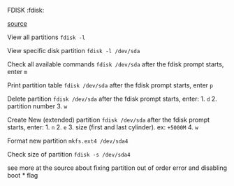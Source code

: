 FDISK
:fdisk:

[source](https://www.tecmint.com/fdisk-commands-to-manage-linux-disk-partitions/)

View all partitions
`fdisk -l`

View specific disk partition
`fdisk -l /dev/sda`

Check all available commands
`fdisk /dev/sda`
after the fdisk prompt starts, enter `m`

Print partition table
`fdisk /dev/sda`
after the fdisk prompt starts, enter `p`

Delete partition
`fdisk /dev/sda`
after the fdisk prompt starts, enter:
    1. `d`
    2. partition number
    3. `w`

Create New (extended) partition
`fdisk /dev/sda`
after the fdisk prompt starts, enter:
    1. `n`
    2. `e`
    3. size (first and last cylinder). ex: `+5000M`
    4. `w`

Format new partition
`mkfs.ext4 /dev/sda4`

Check size of partition
`fdisk -s /dev/sda4`

see more at the source about fixing partition out of order error and disabling boot * flag
